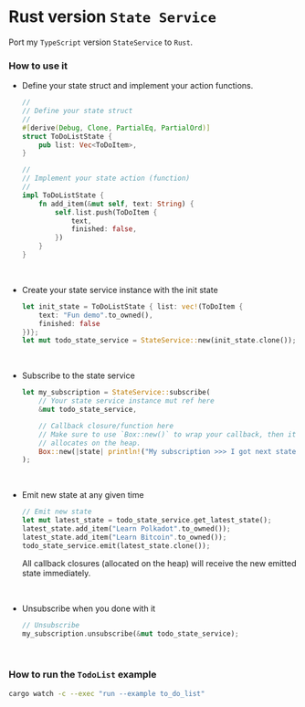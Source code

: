 # Rust version `State Service`

Port my `TypeScript` version `StateService`  to `Rust`.

### How to use it

- Define your state struct and implement your action functions.

    ```rust
    //
    // Define your state struct
    //
    #[derive(Debug, Clone, PartialEq, PartialOrd)]
    struct ToDoListState {
        pub list: Vec<ToDoItem>,
    }

    //
    // Implement your state action (function)
    //
    impl ToDoListState {
        fn add_item(&mut self, text: String) {
            self.list.push(ToDoItem {
                text,
                finished: false,
            })
        }
    }
    ```

    </br>

- Create your state service instance with the init state

    ```rust
    let init_state = ToDoListState { list: vec!(ToDoItem {
        text: "Fun demo".to_owned(),
        finished: false
    })};
    let mut todo_state_service = StateService::new(init_state.clone());
    ```

    </br>

- Subscribe to the state service

    ```rust
    let my_subscription = StateService::subscribe(
        // Your state service instance mut ref here
        &mut todo_state_service,

        // Callback closure/function here
        // Make sure to use `Box::new()` to wrap your callback, then it
        // allocates on the heap.
        Box::new(|state| println!("My subscription >>> I got next state: {state:#?}")),
    );
    ```

    </br>

- Emit new state at any given time

    ```rust
    // Emit new state
    let mut latest_state = todo_state_service.get_latest_state();
    latest_state.add_item("Learn Polkadot".to_owned());
    latest_state.add_item("Learn Bitcoin".to_owned());
    todo_state_service.emit(latest_state.clone());
    ```

    All callback closures (allocated on the heap) will receive the new emitted
    state immediately.

    </br>

- Unsubscribe when you done with it

    ```rust
    // Unsubscribe
    my_subscription.unsubscribe(&mut todo_state_service);
    ```

    </br>


### How to run the `TodoList` example

```bash
cargo watch -c --exec "run --example to_do_list"
```

</br>

